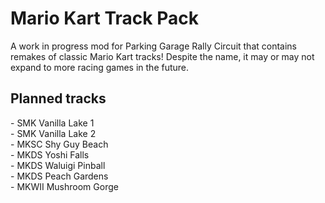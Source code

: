 # Mario Kart Track Pack
A work in progress mod for Parking Garage Rally Circuit that contains remakes of classic Mario Kart tracks! Despite the name, it may or may not expand to more racing games in the future.

## Planned tracks
<p>- SMK Vanilla Lake 1<br>
- SMK Vanilla Lake 2<br>
- MKSC Shy Guy Beach<br>
- MKDS Yoshi Falls<br>
- MKDS Waluigi Pinball<br>
- MKDS Peach Gardens<br>
- MKWII Mushroom Gorge</p>
